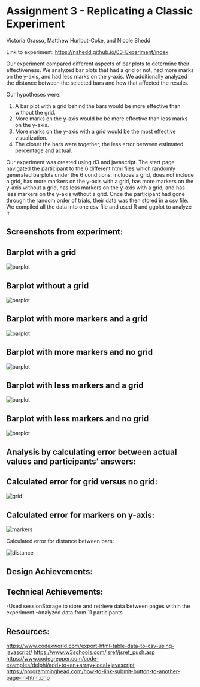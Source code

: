 Assignment 3 - Replicating a Classic Experiment  
===

Victoria Grasso, Matthew Hurlbut-Coke, and Nicole Shedd

Link to experiment: https://nshedd.github.io/03-Experiment/index

Our experiment compared different aspects of bar plots to determine their effectiveness. We analyzed bar plots that had a grid or not, had more marks on the y-axis, and had less marks on the y-axis. We additionally analyzed the distance between the selected bars and how that affected the results.

Our hypotheses were:
1. A bar plot with a grid behind the bars would be more effective than without the grid.
2. More marks on the y-axis would be be more effective than less marks on the y-axis.
3. More marks on the y-axis with a grid would be the most effective visualization.
4. The closer the bars were together, the less error between estimated percentage and actual.

Our experiment was created using d3 and javascript. The start page navigated the participant to the 6 different html files which randomly generated barplots under the 6 conditions: includes a grid, does not include a grid, has more markers on the y-axis with a grid, has more markers on the y-axis without a grid, has less markers on the y-axis with a grid, and has less markers on the y-axis without a grid. Once the participant had gone through the random order of trials, their data was then stored in a csv file. We compiled all the data into one csv file and used R and ggplot to analyze it.

Screenshots from experiment:
---
Barplot with a grid
--

![barplot](img/barplot_withgrid.PNG)

Barplot without a grid
--

![barplot](img/barplot_withoutgrid.PNG)

Barplot with more markers and a grid
--

![barplot](img/barplot_moremarkers_withgrid.PNG)

Barplot with more markers and no grid
--

![barplot](img/barplot_moremarkers_withoutgrid.PNG)

Barplot with less markers and a grid
--

![barplot](img/barplot_lessmarkers_withgrid.PNG)

Barplot with less markers and no grid
--

![barplot](img/barplot_lessmarkers_withoutgrid.PNG)

Analysis by calculating error between actual values and participants' answers:
---
Calculated error for grid versus no grid:
--

![grid](img/grid.png)

Calculated error for markers on y-axis:
--

![markers](img/markers.png)

Calculated error for distance between bars:

![distance](img/distance.png)

Design Achievements:
---


Technical Achievements:
---
-Used sessionStorage to store and retrieve data between pages within the experiment
-Analyzed data from 11 participants

Resources:
---
https://www.codexworld.com/export-html-table-data-to-csv-using-javascript/
https://www.w3schools.com/jsref/jsref_push.asp
https://www.codegrepper.com/code-examples/delphi/add+to+an+array+local+javascript
https://programminghead.com/how-to-link-submit-button-to-another-page-in-html.php


